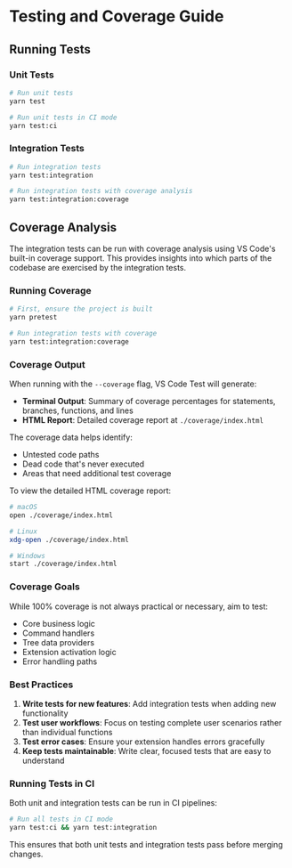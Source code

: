 # Testing and Coverage Guide

## Running Tests

### Unit Tests

```bash
# Run unit tests
yarn test

# Run unit tests in CI mode
yarn test:ci
```

### Integration Tests

```bash
# Run integration tests
yarn test:integration

# Run integration tests with coverage analysis
yarn test:integration:coverage
```

## Coverage Analysis

The integration tests can be run with coverage analysis using VS Code's built-in coverage support. This provides insights into which parts of the codebase are exercised by the integration tests.

### Running Coverage

```bash
# First, ensure the project is built
yarn pretest

# Run integration tests with coverage
yarn test:integration:coverage
```

### Coverage Output

When running with the `--coverage` flag, VS Code Test will generate:

- **Terminal Output**: Summary of coverage percentages for statements, branches, functions, and lines
- **HTML Report**: Detailed coverage report at `./coverage/index.html`

The coverage data helps identify:
- Untested code paths
- Dead code that's never executed
- Areas that need additional test coverage

To view the detailed HTML coverage report:

```bash
# macOS
open ./coverage/index.html

# Linux  
xdg-open ./coverage/index.html

# Windows
start ./coverage/index.html
```

### Coverage Goals

While 100% coverage is not always practical or necessary, aim to test:

- Core business logic
- Command handlers  
- Tree data providers
- Extension activation logic
- Error handling paths

### Best Practices

1. **Write tests for new features**: Add integration tests when adding new functionality
2. **Test user workflows**: Focus on testing complete user scenarios rather than individual functions
3. **Test error cases**: Ensure your extension handles errors gracefully
4. **Keep tests maintainable**: Write clear, focused tests that are easy to understand

### Running Tests in CI

Both unit and integration tests can be run in CI pipelines:

```bash
# Run all tests in CI mode
yarn test:ci && yarn test:integration
```

This ensures that both unit tests and integration tests pass before merging changes.
